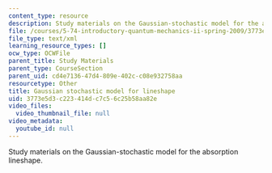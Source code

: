 ```yaml
---
content_type: resource
description: Study materials on the Gaussian-stochastic model for the absorption lineshape.
file: /courses/5-74-introductory-quantum-mechanics-ii-spring-2009/3773e5d3c223414dc7c56c25b58aa82e_MIT5_74s09_study05.xmcd
file_type: text/xml
learning_resource_types: []
ocw_type: OCWFile
parent_title: Study Materials
parent_type: CourseSection
parent_uid: cd4e7136-47d4-809e-402c-c08e932758aa
resourcetype: Other
title: Gaussian stochastic model for lineshape
uid: 3773e5d3-c223-414d-c7c5-6c25b58aa82e
video_files:
  video_thumbnail_file: null
video_metadata:
  youtube_id: null
---
```

Study materials on the Gaussian-stochastic model for the absorption lineshape.